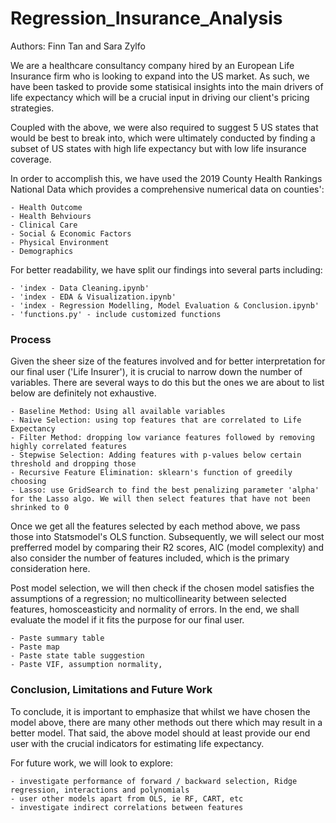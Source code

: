 # Regression_Insurance_Analysis
Authors: Finn Tan and Sara Zylfo

We are a healthcare consultancy company hired by an European Life Insurance firm who is looking to expand into the US market. As such, we have been tasked to provide some statisical insights into the main drivers of life expectancy which will be a crucial input in driving our client's pricing strategies.

Coupled with the above, we were also required to suggest 5 US states that would be best to break into, which were ultimately conducted by finding a subset of US states with high life expectancy but with low life insurance coverage. 

In order to accomplish this, we have used the 2019 County Health Rankings National Data which provides a comprehensive numerical data on counties':

    - Health Outcome
    - Health Behviours
    - Clinical Care
    - Social & Economic Factors
    - Physical Environment
    - Demographics
    
For better readability, we have split our findings into several parts including:

    - 'index - Data Cleaning.ipynb'
    - 'index - EDA & Visualization.ipynb' 
    - 'index - Regression Modelling, Model Evaluation & Conclusion.ipynb'
    - 'functions.py' - include customized functions

### Process 
 
Given the sheer size of the features involved and for better interpretation for our final user ('Life Insurer'), it is crucial to narrow down the number of variables. There are several ways to do this but the ones we are about to list below are definitely not exhaustive.

    - Baseline Method: Using all available variables
    - Naive Selection: using top features that are correlated to Life Expectancy
    - Filter Method: dropping low variance features followed by removing highly correlated features
    - Stepwise Selection: Adding features with p-values below certain threshold and dropping those
    - Recursive Feature Elimination: sklearn's function of greedily choosing
    - Lasso: use GridSearch to find the best penalizing parameter 'alpha' for the Lasso algo. We will then select features that have not been shrinked to 0


Once we get all the features selected by each method above, we pass those into Statsmodel's OLS function. Subsequently, we will select our most prefferred model by comparing their R2 scores, AIC (model complexity) and also consider the number of features included, which is the primary consideration here.

Post model selection, we will then check if the chosen model satisfies the assumptions of a regression; no multicollinearity between selected features, homosceasticity and normality of errors. In the end, we shall evaluate the model if it fits the purpose for our final user.

    - Paste summary table
    - Paste map
    - Paste state table suggestion
    - Paste VIF, assumption normality,  

### Conclusion, Limitations and Future Work
To conclude, it is important to emphasize that whilst we have chosen the model above, there are many other methods out there which may result in a better model. That said, the above model should at least provide our end user with the crucial indicators for estimating life expectancy.

For future work, we will look to explore:

    - investigate performance of forward / backward selection, Ridge regression, interactions and polynomials
    - user other models apart from OLS, ie RF, CART, etc
    - investigate indirect correlations between features
 
